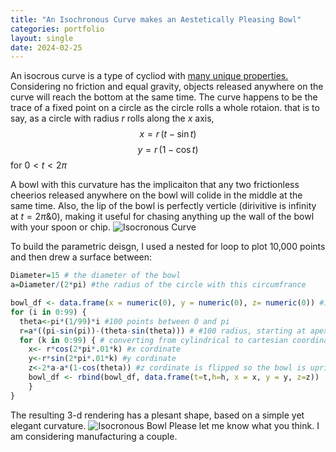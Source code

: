 ```yaml
---
title: "An Isochronous Curve makes an Aestetically Pleasing Bowl"
categories: portfolio
layout: single
date: 2024-02-25
---
```

An isocrous curve is a type of cycliod with <a href="https://en.wikipedia.org/wiki/Tautochrone_curve" target="_blank" > many unique properties.</a>  Considering no friction and equal gravity, objects released anywhere on the curve will reach the bottom at the same time. The curve happens to be the trace of a fixed point on a circle as the circle rolls a whole rotaion. that is to say, 
as a circle with radius $r$ rolls along the $x$ axis,  
$$x = r \,(t - \sin t)$$ 
$$y = r \,(1 - \cos t)$$ 
for $0 < t < 2\pi$


A bowl with this curvature has the implicaiton that any two frictionless cheerios released anywhere on the bowl will colide in the middle at the same time.  Also, the lip of the bowl is perfectly verticle (dirivitive is infinity at  $t = 2 \pi \& 0$), making it useful for chasing anything up the wall of the bowl with your spoon or chip. 
<img src="{{ site.baseurl }}/assets/images/Bowl_Shape.png" alt="Isocronous Curve" />

To build the parametric deisgn, I used a nested for loop to plot 10,000 points and then drew a surface between: 

```r
Diameter=15 # the diameter of the bowl
a=Diameter/(2*pi) #the radius of the circle with this circumfrance 

bowl_df <- data.frame(x = numeric(0), y = numeric(0), z= numeric(0)) #initialising my data frame 
for (i in 0:99) {
  theta<-pi*(1/99)*i #100 points between 0 and pi 
  r=a*((pi-sin(pi))-(theta-sin(theta))) # #100 radius, starting at apex of cycliod.
  for (k in 0:99) { # converting from cylindrical to cartesian coordinates, with 100 points at each hight z 
    x<- r*cos(2*pi*.01*k) #x cordinate
    y<-r*sin(2*pi*.01*k) #y cordinate
    z<-2*a-a*(1-cos(theta)) #z cordinate is flipped so the bowl is upright (starts at 2p)
    bowl_df <- rbind(bowl_df, data.frame(t=t,h=h, x = x, y = y, z=z))
    }
}
```

The resulting 3-d rendering has a plesant shape, based on a simple yet elegant curvature.
<img src="{{ site.baseurl }}/assets/images/bowl.jpeg" alt="Isocronous Bowl" />
Please let me know what you think. I am considering manufacturing a couple. 
